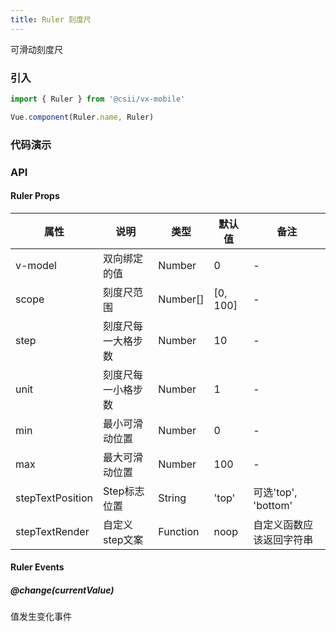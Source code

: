 ```yaml
---
title: Ruler 刻度尺
---
```


可滑动刻度尺

### 引入

```javascript
import { Ruler } from '@csii/vx-mobile'

Vue.component(Ruler.name, Ruler)
```

### 代码演示
<!-- DEMO -->

### API

#### Ruler Props
|属性 | 说明 | 类型 | 默认值 | 备注 |
|----|-----|------|------|------|
|v-model|双向绑定的值|Number|0|-|
|scope|刻度尺范围|Number[]|[0, 100]|-|
|step|刻度尺每一大格步数|Number|10|-|
|unit|刻度尺每一小格步数|Number|1|-|
|min|最小可滑动位置|Number|0|-|
|max|最大可滑动位置|Number|100|-|
|stepTextPosition|Step标志位置|String|'top'|可选'top', 'bottom'|
|stepTextRender|自定义step文案|Function|noop|自定义函数应该返回字符串|

#### Ruler Events

##### @change(currentValue)
值发生变化事件
